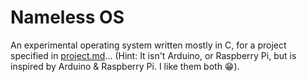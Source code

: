 # Nameless OS
An experimental operating system written mostly in C, for a project specified in [project.md](/project.md)... (Hint: It isn't Arduino, or Raspberry Pi, but is inspired by Arduino & Raspberry Pi. I like them both :grin:).
